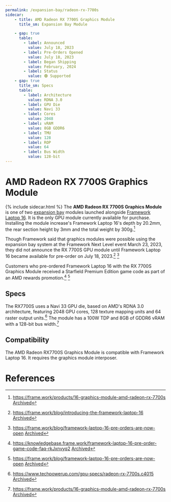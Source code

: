 ```yaml
---
permalink: /expansion-bay/radeon-rx-7700s
sidecar:
    - title: AMD Radeon RX 7700S Graphics Module
      title_sm: Expansion Bay Module

    - gap: true 
      table: 
        - label: Announced
          value: July 18, 2023
        - label: Pre-Orders Opened
          value: July 18, 2023
        - label: Began Shipping
          value: February, 2024
        - label: Status
          value: 🟢 Supported
    - gap: true
      title_sm: Specs
      table:
        - label: Architecture
          value: RDNA 3.0
        - label: GPU Die
          value: Navi 33
        - label: Cores
          value: 2048
        - label: vRAM
          value: 8GB GDDR6
        - label: TMU
          value: 128
        - label: ROP
          value: 64
        - label: Bus Width
          value: 128-bit
---
```

# AMD Radeon RX 7700S Graphics Module
{% include sidecar.html %}
The **AMD Radeon RX 7700S Graphics Module** is one of two [expansion bay](/expansion-bay) modules launched alongside [Framework Laptop 16](/framework-laptop-16). It is the only GPU module currently available for purchase. Installing the module increase's Framework Laptop 16's depth by 20.2mm, the rear section height by 3mm and the total weight by 300g.[^1]

Though Framework said that graphics modules were possible using the expansion bay system at the Framework Next Level event March 23, 2023, they did not announce the RX 7700S GPU module until Framework Laptop 16 became available for pre-order on July 18, 2023.[^4] [^5]

Customers who pre-ordered Framework Laptop 16 with the RX 7700S Graphics Module received a Starfield Premium Edition game code as part of an AMD rewards promotion.[^2] [^5]

## Specs
The RX7700S uses a Navi 33 GPU die, based on AMD's RDNA 3.0 architecture, featuring 2048 GPU cores, 128 texture mapping units and 64 raster output units.[^3] The module has a 100W TDP and 8GB of GDDR6 vRAM with a 128-bit bus width.[^1]

## Compatibility
The AMD Radeon RX7700S Graphics Module is compatible with Framework Laptop 16. It requires the graphics module interposer.

# References
[^1]: <https://frame.work/products/16-graphics-module-amd-radeon-rx-7700s> [Archived](https://web.archive.org/web/20250101174825/https://frame.work/products/16-graphics-module-amd-radeon-rx-7700s)
[^2]: <https://knowledgebase.frame.work/framework-laptop-16-pre-order-game-code-faq-rkJxnvyq2> [Archived](https://web.archive.org/web/20240315002351/https://knowledgebase.frame.work/framework-laptop-16-pre-order-game-code-faq-rkJxnvyq2)
[^3]: <https://www.techpowerup.com/gpu-specs/radeon-rx-7700s.c4015> [Archived](https://web.archive.org/web/20250101180201/https://www.techpowerup.com/gpu-specs/radeon-rx-7700s.c4015)
[^4]: <https://frame.work/blog/introducing-the-framework-laptop-16> [Archived](http://web.archive.org/web/20250101212249/https://frame.work/blog/introducing-the-framework-laptop-16)
[^5]: <https://frame.work/blog/framework-laptop-16-pre-orders-are-now-open> [Archived](https://web.archive.org/web/20250101210953/https://frame.work/blog/framework-laptop-16-pre-orders-are-now-open)
